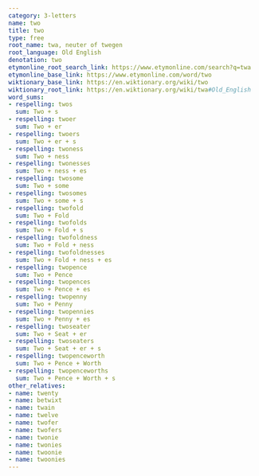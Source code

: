 ```yaml
---
category: 3-letters
name: two
title: two
type: free
root_name: twa, neuter of twegen
root_language: Old English
denotation: two
etymonline_root_search_link: https://www.etymonline.com/search?q=twa
etymonline_base_link: https://www.etymonline.com/word/two
wiktionary_base_link: https://en.wiktionary.org/wiki/two
wiktionary_root_link: https://en.wiktionary.org/wiki/twa#Old_English
word_sums:
- respelling: twos
  sum: Two + s
- respelling: twoer
  sum: Two + er
- respelling: twoers
  sum: Two + er + s
- respelling: twoness
  sum: Two + ness
- respelling: twonesses
  sum: Two + ness + es
- respelling: twosome
  sum: Two + some
- respelling: twosomes
  sum: Two + some + s
- respelling: twofold
  sum: Two + Fold
- respelling: twofolds
  sum: Two + Fold + s
- respelling: twofoldness
  sum: Two + Fold + ness
- respelling: twofoldnesses
  sum: Two + Fold + ness + es
- respelling: twopence
  sum: Two + Pence
- respelling: twopences
  sum: Two + Pence + es
- respelling: twopenny
  sum: Two + Penny
- respelling: twopennies
  sum: Two + Penny + es
- respelling: twoseater
  sum: Two + Seat + er
- respelling: twoseaters
  sum: Two + Seat + er + s
- respelling: twopenceworth
  sum: Two + Pence + Worth
- respelling: twopenceworths
  sum: Two + Pence + Worth + s
other_relatives:
- name: twenty
- name: betwixt
- name: twain
- name: twelve
- name: twofer
- name: twofers
- name: twonie
- name: twonies
- name: twoonie
- name: twoonies
---
```

